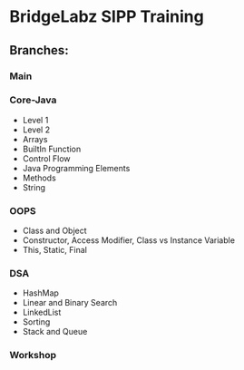 # BridgeLabz SIPP Training

## Branches:

### Main
    
### Core-Java
- Level 1
- Level 2
- Arrays
- BuiltIn Function
- Control Flow
- Java Programming Elements
- Methods
- String
    
### OOPS
- Class and Object
- Constructor, Access Modifier, Class vs Instance Variable
- This, Static, Final

### DSA
- HashMap
- Linear and Binary Search
- LinkedList
- Sorting
- Stack and Queue
    
### Workshop
